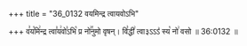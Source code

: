 +++
title = "36_0132 वयमिन्द्र त्वायवोऽभि"

+++
व꣣य꣡मि꣢न्द्र त्वा꣣य꣢वो꣣ऽभि꣡ प्र नो꣢꣯नुमो वृषन्। वि꣣द्धी꣢ त्वा३ऽऽऽ꣣ स्य꣡ नो꣢ वसो ॥ 36:0132 ॥